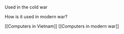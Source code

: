 Used in the cold war

How is it used in modern war?

[[Computers in Vietnam]] 
[[Computers in modern war]] 